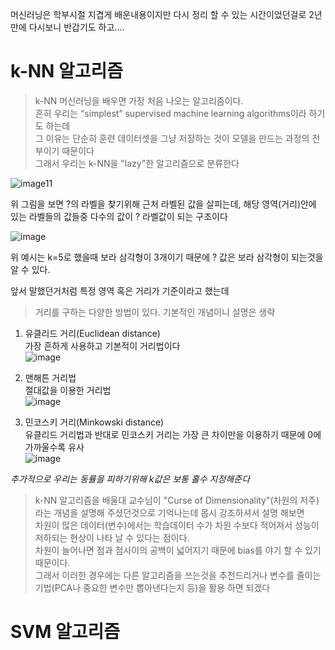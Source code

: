 머신러닝은 학부시절 지겹게 배운내용이지만 다시 정리 할 수 있는 시간이었던걸로
2년만에 다시보니 반갑기도 하고....

# k-NN 알고리즘

> k-NN 머신러닝을 배우면 가장 처음 나오는 알고리즘이다.  
> 흔히 우리는 “simplest” supervised machine learning algorithms이라 하기도 하는데  
> 그 이유는 단순히 훈련 데이터셋을 그냥 저장하는 것이 모델을 만드는 과정의 전부이기 때문이다  
> 그래서 우리는 k-NN을 "lazy"한 알고리즘으로 분류한다

![image11](https://user-images.githubusercontent.com/80855939/209897933-c38d1a73-b8f1-44e8-86cf-28b9905084e0.png)

위 그림을 보면 ?의 라벨을 찾기위해 근처 라벨된 값을 살피는데, 해당 영역(거리)안에 있는 라벨들의 값들중 다수의 값이 ? 라벨값이 되는 구조이다

![image](https://user-images.githubusercontent.com/80855939/209898838-bba4cb11-4f17-40d9-a248-c5d7b59383d3.png)

위 예시는 k=5로 했을때 보라 삼각형이 3개이기 때문에 ? 값은 보라 삼각형이 되는것을 알 수 있다.

앞서 말했던거처럼 특정 영역 혹은 거리가 기준이라고 했는데

> 거리를 구하는 다양한 방법이 있다. 기본적인 개념이니 설명은 생략

1. 유클리드 거리(Euclidean distance)  
가장 흔하게 사용하고 기본적이 거리법이다  
![image](https://user-images.githubusercontent.com/80855939/209903929-f3ae86b3-1bdb-4e3e-9003-ef80cc5db338.png)

2. 맨해튼 거리법   
절대값을 이용한 거리법  
![image](https://user-images.githubusercontent.com/80855939/209903886-22e11aa8-9696-46b8-a8f8-932b6b868bdc.png)

3. 민코스키 거리(Minkowski distance)  
유클리드 거리법과 반대로 민코스키 거리는 가장 큰 차이만을 이용하기 때문에 0에 가까울수록 유사  
![image](https://user-images.githubusercontent.com/80855939/209903911-e9d7dcc0-7d49-46bb-adb2-bca5ae6db506.png)


*추가적으로 우리는 동률을 피하기위해 k값은 보통 홀수 지정해준다*


> k-NN 알고리즘을 배울대 교수님이 "Curse of Dimensionality"(차원의 저주)라는 개념을 설명해 주셨던것으로 기억나는데 몹시 강조하셔서 설명 해보면  
> 차원이 많은 데이터(변수)에서는 학습데이터 수가 차원 수보다 적어져서 성능이 저하되는 현상이 나타 날 수 있다는 점이다.  
> 차원이 늘어나면 점과 점사이의 공백이 넓어지기 때문에 bias를 야기 할 수 있기 때문이다.  
> 그래서 이러한 경우에는 다른 알고리즘을 쓰는것을 추천드리거나 변수를 줄이는 기법(PCA나 중요한 변수만 뽑아낸다는지 등)을 활용 하면 되겠다


# SVM 알고리즘
